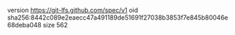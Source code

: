 version https://git-lfs.github.com/spec/v1
oid sha256:8442c089e2eaecc47a491189de51691f27038b3853f7e845b80046e68deba048
size 562
